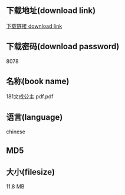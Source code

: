 ## 下载地址(download link)
[下载链接 download link](https://tutu365.netlify.app/?s=181%E6%96%87%E6%88%90%E5%85%AC%E4%B8%BB.pdf)

## 下载密码(download password)
8078

## 名称(book name)
181文成公主.pdf.pdf

## 语言(language)
chinese

## MD5


## 大小(filesize)
11.8 MB
